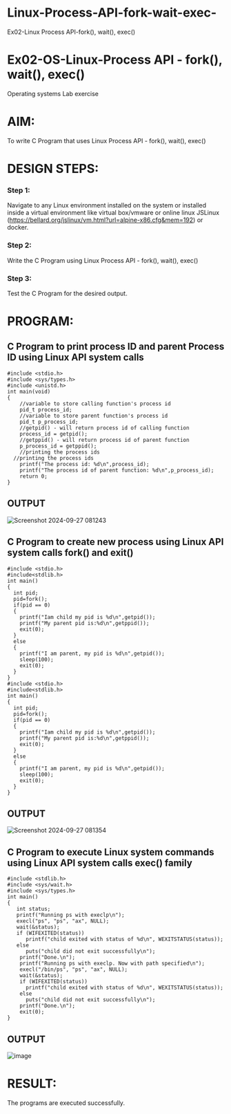 # Linux-Process-API-fork-wait-exec-
Ex02-Linux Process API-fork(), wait(), exec()

# Ex02-OS-Linux-Process API - fork(), wait(), exec()
Operating systems Lab exercise

# AIM:
To write C Program that uses Linux Process API - fork(), wait(), exec()

# DESIGN STEPS:
### Step 1:
Navigate to any Linux environment installed on the system or installed inside a virtual environment like virtual box/vmware or online linux JSLinux (https://bellard.org/jslinux/vm.html?url=alpine-x86.cfg&mem=192) or docker.
### Step 2:
Write the C Program using Linux Process API - fork(), wait(), exec()
### Step 3:
Test the C Program for the desired output. 

# PROGRAM:

## C Program to print process ID and parent Process ID using Linux API system calls
```
#include <stdio.h>
#include <sys/types.h>
#include <unistd.h>
int main(void)
{
	//variable to store calling function's process id
	pid_t process_id;
	//variable to store parent function's process id
	pid_t p_process_id;
	//getpid() - will return process id of calling function
	process_id = getpid();
	//getppid() - will return process id of parent function
	p_process_id = getppid();
	//printing the process ids
  //printing the process ids
	printf("The process id: %d\n",process_id);
	printf("The process id of parent function: %d\n",p_process_id);
	return 0;
}
```

## OUTPUT
![Screenshot 2024-09-27 081243](https://github.com/user-attachments/assets/e9b95ff5-cc4e-4596-85f3-c73330a64c00)

## C Program to create new process using Linux API system calls fork() and exit()
```
#include <stdio.h>
#include<stdlib.h>
int main()
{
  int pid; 
  pid=fork(); 
  if(pid == 0) 
  {
    printf("Iam child my pid is %d\n",getpid()); 
    printf("My parent pid is:%d\n",getppid()); 
    exit(0);
  } 
  else
  { 
    printf("I am parent, my pid is %d\n",getpid()); 
    sleep(100); 
    exit(0);
  } 
}
#include <stdio.h>
#include<stdlib.h>
int main()
{
  int pid; 
  pid=fork(); 
  if(pid == 0) 
  {
    printf("Iam child my pid is %d\n",getpid()); 
    printf("My parent pid is:%d\n",getppid()); 
    exit(0);
  } 
  else
  { 
    printf("I am parent, my pid is %d\n",getpid()); 
    sleep(100); 
    exit(0);
  } 
}

```

## OUTPUT
![Screenshot 2024-09-27 081354](https://github.com/user-attachments/assets/1b8c8b76-823b-44ce-b63e-8c496d4ab439)

## C Program to execute Linux system commands using Linux API system calls exec() family
```
#include <stdlib.h>
#include <sys/wait.h>
#include <sys/types.h>
int main()
{
   int status;
   printf("Running ps with execlp\n");
   execl("ps", "ps", "ax", NULL);
   wait(&status);
   if (WIFEXITED(status))
      printf("child exited with status of %d\n", WEXITSTATUS(status));
   else
      puts("child did not exit successfully\n");
    printf("Done.\n");
    printf("Running ps with execlp. Now with path specified\n");
    execl("/bin/ps", "ps", "ax", NULL);
    wait(&status);
    if (WIFEXITED(status))
      printf("child exited with status of %d\n", WEXITSTATUS(status));
    else
      puts("child did not exit successfully\n");
    printf("Done.\n");
    exit(0);
}
```
## OUTPUT
![image](https://github.com/user-attachments/assets/e0e00dd3-0f1e-4474-99d7-f0c06bb03121)

# RESULT:
The programs are executed successfully.
